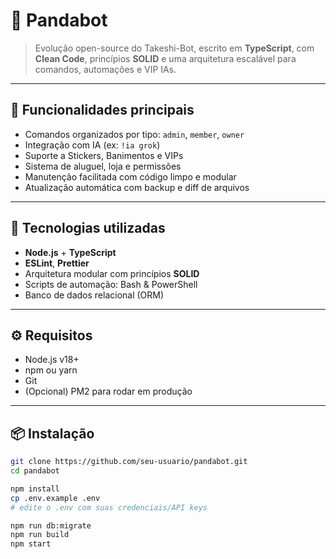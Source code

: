 # 🐼 Pandabot

> Evolução open-source do Takeshi-Bot, escrito em **TypeScript**, com **Clean Code**, princípios **SOLID** e uma arquitetura escalável para comandos, automações e VIP IAs.

---

## 🚀 Funcionalidades principais

- Comandos organizados por tipo: `admin`, `member`, `owner`
- Integração com IA (ex: `!ia grok`)
- Suporte a Stickers, Banimentos e VIPs
- Sistema de aluguel, loja e permissões
- Manutenção facilitada com código limpo e modular
- Atualização automática com backup e diff de arquivos

---

## 🧪 Tecnologias utilizadas

- **Node.js** + **TypeScript**
- **ESLint**, **Prettier**
- Arquitetura modular com princípios **SOLID**
- Scripts de automação: Bash & PowerShell
- Banco de dados relacional (ORM)

---

## ⚙️ Requisitos

- Node.js v18+
- npm ou yarn
- Git
- (Opcional) PM2 para rodar em produção

---

## 📦 Instalação

```bash
git clone https://github.com/seu-usuario/pandabot.git
cd pandabot

npm install
cp .env.example .env
# edite o .env com suas credenciais/API keys

npm run db:migrate
npm run build
npm start
